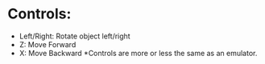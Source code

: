 # Controls:
* Left/Right: Rotate object left/right
* Z: Move Forward
* X: Move Backward
*Controls are more or less the same as an emulator.
